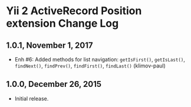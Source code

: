 Yii 2 ActiveRecord Position extension Change Log
================================================

1.0.1, November 1, 2017
-----------------------

- Enh #6: Added methods for list navigation: `getIsFirst()`, `getIsLast()`, `findNext()`, `findPrev()`, `findFirst()`, `findLast()` (klimov-paul)


1.0.0, December 26, 2015
------------------------

- Initial release.
